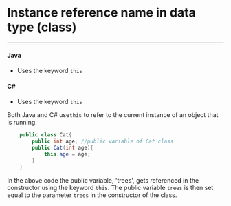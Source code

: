 # Instance reference name in data type (class)
***
#### Java 
* Uses the keyword `this`
#### C#
* Uses the keyword `this`

Both Java and C# use`this` to refer to the current instance of an object that is running. 
```Java
    public class Cat{
        public int age; //public variable of Cat class 
        public Cat(int age){
            this.age = age;
        }
    }
```
In the above code the public variable, 'trees', gets referenced in the constructor using the keyword `this`. The public variable `trees` is then set equal to the parameter `trees` in the constructor of the class.